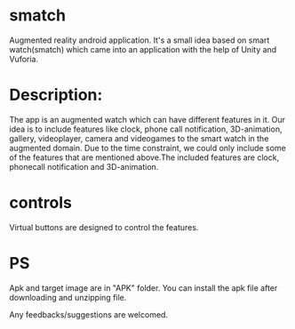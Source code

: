 # smatch
Augmented reality android application.
It's a small idea based on smart watch(smatch) which came into an application with the help of Unity and Vuforia.

# Description:
The app is an augmented watch which can have different features in it.
Our idea is to include features like clock, phone call notification, 3D-animation, gallery, videoplayer, camera and
 videogames to the smart watch in the augmented domain. 
Due to the time constraint, we could only include some of the features that are mentioned above.The included features are clock,
 phonecall notification and 3D-animation.

# controls
Virtual buttons are designed to control the features.
# PS
Apk and target image are in "APK" folder.
You can install the apk file after downloading and unzipping file.

Any feedbacks/suggestions are welcomed.
